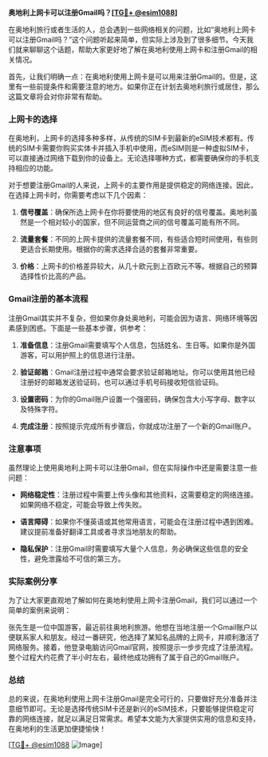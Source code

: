 **奥地利上网卡可以注册Gmail吗？[[TG💪+ @esim1088](https://t.me/s/esim1088)]**

在奥地利旅行或者生活的人，总会遇到一些网络相关的问题，比如“奥地利上网卡可以注册Gmail吗？”这个问题听起来简单，但实际上涉及到了很多细节。今天我们就来聊聊这个话题，帮助大家更好地了解在奥地利使用上网卡和注册Gmail的相关情况。

首先，让我们明确一点：在奥地利使用上网卡是可以用来注册Gmail的。但是，这里有一些前提条件和需要注意的地方。如果你正在计划去奥地利旅行或居住，那么这篇文章将会对你非常有帮助。

### 上网卡的选择

在奥地利，上网卡的选择多种多样，从传统的SIM卡到最新的eSIM技术都有。传统的SIM卡需要你购买实体卡并插入手机中使用，而eSIM则是一种虚拟SIM卡，可以直接通过网络下载到你的设备上。无论选择哪种方式，都需要确保你的手机支持相应的功能。

对于想要注册Gmail的人来说，上网卡的主要作用是提供稳定的网络连接。因此，在选择上网卡时，你需要考虑以下几个因素：

1. **信号覆盖**：确保所选上网卡在你将要使用的地区有良好的信号覆盖。奥地利虽然是一个相对较小的国家，但不同运营商之间的信号覆盖可能有所不同。
   
2. **流量套餐**：不同的上网卡提供的流量套餐不同，有些适合短时间使用，有些则更适合长期使用。根据你的需求选择合适的套餐非常重要。

3. **价格**：上网卡的价格差异较大，从几十欧元到上百欧元不等。根据自己的预算选择性价比高的产品。

### Gmail注册的基本流程

注册Gmail其实并不复杂，但如果你身处奥地利，可能会因为语言、网络环境等因素感到困惑。下面是一些基本步骤，供参考：

1. **准备信息**：注册Gmail需要填写个人信息，包括姓名、生日等。如果你是外国游客，可以用护照上的信息进行注册。
   
2. **验证邮箱**：Gmail注册过程中通常会要求验证邮箱地址。你可以使用其他已经注册好的邮箱发送验证码，也可以通过手机号码接收短信验证码。

3. **设置密码**：为你的Gmail账户设置一个强密码，确保包含大小写字母、数字以及特殊字符。

4. **完成注册**：按照提示完成所有步骤后，你就成功注册了一个新的Gmail账户。

### 注意事项

虽然理论上使用奥地利上网卡可以注册Gmail，但在实际操作中还是需要注意一些问题：

- **网络稳定性**：注册过程中需要上传头像和其他资料，这需要稳定的网络连接。如果网络不稳定，可能会导致上传失败。
  
- **语言障碍**：如果你不懂英语或其他常用语言，可能会在注册过程中遇到困难。建议提前准备好翻译工具或者寻求当地朋友的帮助。

- **隐私保护**：注册Gmail时需要填写大量个人信息，务必确保这些信息的安全性，避免泄露给不可信的第三方。

### 实际案例分享

为了让大家更直观地了解如何在奥地利使用上网卡注册Gmail，我们可以通过一个简单的案例来说明：

张先生是一位中国游客，最近前往奥地利旅游。他想在当地注册一个Gmail账户以便联系家人和朋友。经过一番研究，他选择了某知名品牌的上网卡，并顺利激活了网络服务。接着，他登录电脑访问Gmail官网，按照提示一步步完成了注册流程。整个过程大约花费了半小时左右，最终他成功拥有了属于自己的Gmail账户。

### 总结

总的来说，在奥地利使用上网卡注册Gmail是完全可行的，只要做好充分准备并注意细节即可。无论是选择传统SIM卡还是新兴的eSIM技术，只要能够提供稳定可靠的网络连接，就足以满足日常需求。希望本文能为大家提供实用的信息和支持，在奥地利的生活更加便捷愉快！

[[TG💪+ @esim1088](https://t.me/s/esim1088) ![Image](https://i.postimg.cc/4NQfJmqS/Snipaste-2025-05-13-00-14-12.png)]